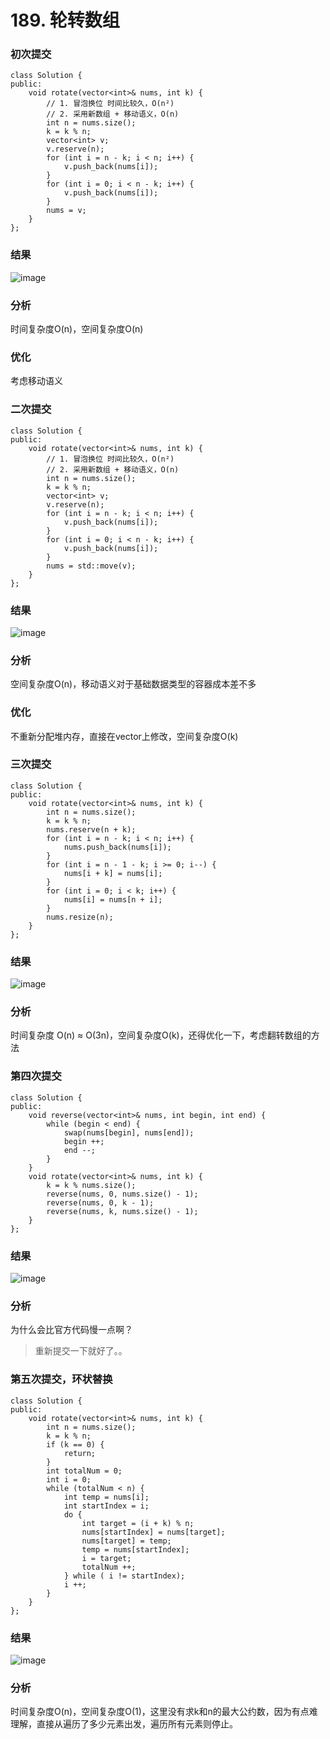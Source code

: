 # 189. 轮转数组

### 初次提交
```
class Solution {
public:
    void rotate(vector<int>& nums, int k) {
        // 1. 冒泡换位 时间比较久，O(n²)
        // 2. 采用新数组 + 移动语义，O(n)
        int n = nums.size();
        k = k % n;
        vector<int> v;
        v.reserve(n);
        for (int i = n - k; i < n; i++) {
            v.push_back(nums[i]);
        }
        for (int i = 0; i < n - k; i++) {
            v.push_back(nums[i]);
        }
        nums = v;
    }
};
```

### 结果

![image](https://github.com/user-attachments/assets/a6252c48-2ca4-4594-90b1-6de6c02ce83f)


### 分析

时间复杂度O(n)，空间复杂度O(n)


### 优化
考虑移动语义

### 二次提交
```
class Solution {
public:
    void rotate(vector<int>& nums, int k) {
        // 1. 冒泡换位 时间比较久，O(n²)
        // 2. 采用新数组 + 移动语义，O(n)
        int n = nums.size();
        k = k % n;
        vector<int> v;
        v.reserve(n);
        for (int i = n - k; i < n; i++) {
            v.push_back(nums[i]);
        }
        for (int i = 0; i < n - k; i++) {
            v.push_back(nums[i]);
        }
        nums = std::move(v);
    }
};
```
### 结果
![image](https://github.com/user-attachments/assets/b451b6f7-3b37-4712-ac2d-6a2cf8d1b12a)

### 分析

空间复杂度O(n)，移动语义对于基础数据类型的容器成本差不多


### 优化

不重新分配堆内存，直接在vector上修改，空间复杂度O(k)

### 三次提交
```
class Solution {
public:
    void rotate(vector<int>& nums, int k) {
        int n = nums.size();
        k = k % n;
        nums.reserve(n + k);
        for (int i = n - k; i < n; i++) {
            nums.push_back(nums[i]);
        }
        for (int i = n - 1 - k; i >= 0; i--) {
            nums[i + k] = nums[i];
        }
        for (int i = 0; i < k; i++) {
            nums[i] = nums[n + i];
        }
        nums.resize(n);
    }
};
```

### 结果

![image](https://github.com/user-attachments/assets/6dc5ad14-4431-4b68-b00c-3ba2d9e62503)


### 分析
时间复杂度 O(n) ≈ O(3n)，空间复杂度O(k)，还得优化一下，考虑翻转数组的方法

### 第四次提交

```
class Solution {
public:
    void reverse(vector<int>& nums, int begin, int end) {
        while (begin < end) {
            swap(nums[begin], nums[end]);
            begin ++;
            end --;
        }
    }
    void rotate(vector<int>& nums, int k) {
        k = k % nums.size();
        reverse(nums, 0, nums.size() - 1);
        reverse(nums, 0, k - 1);
        reverse(nums, k, nums.size() - 1);
    }
};
```

### 结果

![image](https://github.com/user-attachments/assets/88290d3a-8e4a-4e1b-a43e-5f8019610e3c)

### 分析

为什么会比官方代码慢一点啊？
> 重新提交一下就好了。。

### 第五次提交，环状替换
```
class Solution {
public:
    void rotate(vector<int>& nums, int k) {
        int n = nums.size();
        k = k % n;
        if (k == 0) {
            return;
        }
        int totalNum = 0;
        int i = 0;
        while (totalNum < n) {
            int temp = nums[i];
            int startIndex = i;
            do {
                int target = (i + k) % n;
                nums[startIndex] = nums[target];
                nums[target] = temp;
                temp = nums[startIndex];
                i = target;
                totalNum ++;
            } while ( i != startIndex);
            i ++;
        }
    }
};
```
### 结果

![image](https://github.com/user-attachments/assets/68158b41-736d-47f7-9d12-6391684a60c3)

### 分析

时间复杂度O(n)，空间复杂度O(1)，这里没有求k和n的最大公约数，因为有点难理解，直接从遍历了多少元素出发，遍历所有元素则停止。




